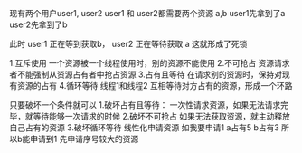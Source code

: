 <!-- 死锁 -->

现有两个用户user1, user2
user1 和 user2都需要两个资源 a,b
user1先拿到了a
user2先拿到了b

此时 user1 正在等到获取b， user2 正在等待获取 a
这就形成了死锁

<!-- 形成死锁的四个条件 -->
1.互斥使用
  一个资源被一个线程使用时，别的资源不能使用
2.不可抢占
  资源请求者不能强制从资源占有者中抢占资源
3.占有且等待
  在请求别的资源时，保持对现有资源的占有
4.循环等待
  线程1和线程2 互相等待对方占有的资源，形成一个环路

<!-- 如何预防 -->
只要破坏一个条件就可以
1.破坏占有且等待： 
  一次性请求资源，如果无法请求完毕，就等待能够一次请求的时候
2.破坏不可抢占
  如果无法获取资源，就主动释放自己占有的资源
3.破坏循环等待
  线性化申请资源
  如我要申请1
  a占有5
  b占有3
  所以b能申请到1
  先申请序号较大的资源

<!-- https://www.bilibili.com/video/BV1Nx411X7hT?from=search&seid=2110061170043757627 -->
<!-- 银行家算法 -->